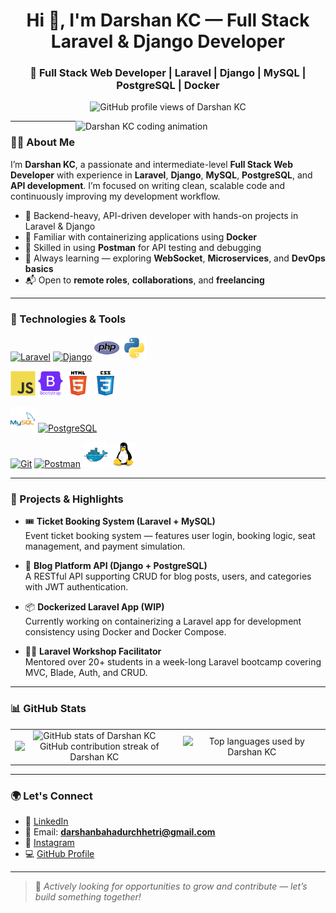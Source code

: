<h1 align="center">Hi 👋, I'm Darshan KC — Full Stack Laravel & Django Developer</h1>
<h3 align="center">🚀 Full Stack Web Developer | Laravel | Django | MySQL | PostgreSQL | Docker</h3>

<p align="center">
  <img src="https://komarev.com/ghpvc/?username=Darshan-KC&label=Profile%20views&color=0e75b6&style=flat" alt="GitHub profile views of Darshan KC" />
</p>

<img align="right" alt="Darshan KC coding animation" width="400" src="https://images.squarespace-cdn.com/content/v1/5769fc401b631bab1addb2ab/1541580611624-TE64QGKRJG8SWAIUS7NS/ke17ZwdGBToddI8pDm48kPoswlzjSVMM-SxOp7CV59BZw-zPPgdn4jUwVcJE1ZvWQUxwkmyExglNqGp0IvTJZamWLI2zvYWH8K3-s_4yszcp2ryTI0HqTOaaUohrI8PI6FXy8c9PWtBlqAVlUS5izpdcIXDZqDYvprRqZ29Pw0o/coding-freak.gif">

---

### 👨‍💻 About Me

I’m **Darshan KC**, a passionate and intermediate-level **Full Stack Web Developer** with experience in **Laravel**, **Django**, **MySQL**, **PostgreSQL**, and **API development**. I’m focused on writing clean, scalable code and continuously improving my development workflow.

- 🧱 Backend-heavy, API-driven developer with hands-on projects in Laravel & Django
- 🐳 Familiar with containerizing applications using **Docker**
- 🧪 Skilled in using **Postman** for API testing and debugging
- 🧠 Always learning — exploring **WebSocket**, **Microservices**, and **DevOps basics**
- 📬 Open to **remote roles**, **collaborations**, and **freelancing**

---

### 🧰 Technologies & Tools

<p align="left">
  <!-- Backend -->
  <a href="https://laravel.com/" target="_blank"><img src="https://laravel.com/img/logomark.min.svg" width="40" title="Laravel"/></a>
  <a href="https://www.djangoproject.com/" target="_blank"><img src="https://cdn.worldvectorlogo.com/logos/django.svg" width="40" title="Django"/></a>
  <a href="https://www.php.net/" target="_blank"><img src="https://raw.githubusercontent.com/devicons/devicon/master/icons/php/php-original.svg" width="40" title="PHP"/></a>
  <a href="https://www.python.org/" target="_blank"><img src="https://raw.githubusercontent.com/devicons/devicon/master/icons/python/python-original.svg" width="40" title="Python"/></a>

  <!-- Frontend -->
  <a href="https://developer.mozilla.org/en-US/docs/Web/JavaScript" target="_blank"><img src="https://raw.githubusercontent.com/devicons/devicon/master/icons/javascript/javascript-original.svg" width="40" title="JavaScript"/></a>
  <a href="https://getbootstrap.com" target="_blank"><img src="https://raw.githubusercontent.com/devicons/devicon/master/icons/bootstrap/bootstrap-plain-wordmark.svg" width="40" title="Bootstrap"/></a>
  <a href="https://www.w3.org/html/" target="_blank"><img src="https://raw.githubusercontent.com/devicons/devicon/master/icons/html5/html5-original-wordmark.svg" width="40" title="HTML5"/></a>
  <a href="https://www.w3schools.com/css/" target="_blank"><img src="https://raw.githubusercontent.com/devicons/devicon/master/icons/css3/css3-original-wordmark.svg" width="40" title="CSS3"/></a>

  <!-- Database -->
  <a href="https://www.mysql.com/" target="_blank"><img src="https://raw.githubusercontent.com/devicons/devicon/master/icons/mysql/mysql-original-wordmark.svg" width="40" title="MySQL"/></a>
  <a href="https://www.postgresql.org/" target="_blank"><img src="https://cdn.worldvectorlogo.com/logos/postgresql.svg" width="40" title="PostgreSQL"/></a>

  <!-- Dev Tools -->
  <a href="https://git-scm.com/" target="_blank"><img src="https://www.vectorlogo.zone/logos/git-scm/git-scm-icon.svg" width="40" title="Git"/></a>
  <a href="https://postman.com" target="_blank"><img src="https://www.vectorlogo.zone/logos/getpostman/getpostman-icon.svg" width="40" title="Postman"/></a>
  <a href="https://www.docker.com/" target="_blank"><img src="https://raw.githubusercontent.com/devicons/devicon/master/icons/docker/docker-original.svg" width="40" title="Docker"/></a>
  <a href="https://www.linux.org/" target="_blank"><img src="https://raw.githubusercontent.com/devicons/devicon/master/icons/linux/linux-original.svg" width="40" title="Linux"/></a>
</p>

---

### 🚀 Projects & Highlights

- 🎟️ **Ticket Booking System (Laravel + MySQL)**  
  Event ticket booking system — features user login, booking logic, seat management, and payment simulation.

- 📝 **Blog Platform API (Django + PostgreSQL)**  
  A RESTful API supporting CRUD for blog posts, users, and categories with JWT authentication.

- 📦 **Dockerized Laravel App (WIP)**  
  Currently working on containerizing a Laravel app for development consistency using Docker and Docker Compose.

- 👨‍🏫 **Laravel Workshop Facilitator**  
  Mentored over 20+ students in a week-long Laravel bootcamp covering MVC, Blade, Auth, and CRUD.

---

### 📊 GitHub Stats

<table>
  <tr>
    <td align="center">
      <img src="https://github-readme-stats.vercel.app/api?username=Darshan-KC&show_icons=true&theme=default" alt="GitHub stats of Darshan KC"/>
      <br/>
      <img src="https://github-readme-streak-stats.herokuapp.com/?user=Darshan-KC&theme=default" alt="GitHub contribution streak of Darshan KC"/>
    </td>
    <td align="center">
      <img src="https://github-readme-stats.vercel.app/api/top-langs/?username=Darshan-KC&langs_count=8&layout=compact&theme=default" alt="Top languages used by Darshan KC"/>
    </td>
  </tr>
</table>

---

### 🌍 Let's Connect

- 💼 [LinkedIn](https://linkedin.com/in/darshan-chhetri)
- 💌 Email: **darshanbahadurchhetri@gmail.com**
- 📸 [Instagram](https://instagram.com/darshan_.kc)
- 💻 [GitHub Profile](https://github.com/Darshan-KC)

---

> 📢 *Actively looking for opportunities to grow and contribute — let’s build something together!*

